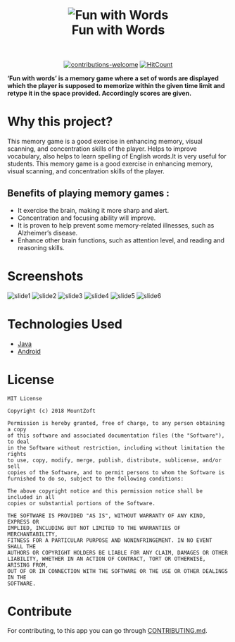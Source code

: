 <h1 align="center">
 <img src="https://user-images.githubusercontent.com/20029287/43059401-dccab976-8e69-11e8-957a-1ef59389dbc6.png" alt="Fun with Words">
  <br>
  Fun with Words
  <br>
  <br>
</h1>

<p align="center">
  <a href="https://github.com/MountZoft/FunwithWords-Premium/issues"><img src="https://img.shields.io/badge/contributions-welcome-brightgreen.svg?style=flat" alt="contributions-welcome"></a>
    <a href="http://hits.dwyl.io/MountZoft/FunwithWords-Premium"><img src="http://hits.dwyl.io/MountZoft/FunwithWords-Premium.svg" alt="HitCount"></a>
</p>

<b>‘Fun with words’ is a memory game where a set of words are displayed which the player is supposed to
memorize within the given time limit and retype it in the space provided. Accordingly scores are given.</b>

# Why this project?
This memory game is a good exercise in enhancing memory, visual scanning, and concentration skills of the player.
Helps to improve vocabulary, also helps to learn spelling of English words.It is very useful for students. This memory game is a good exercise in enhancing memory, visual scanning, and concentration skills of the player.

Benefits of playing memory games :
-
- It exercise the brain, making it more sharp and alert.
- Concentration and focusing ability will improve.	
- It is proven to help prevent some memory-related
illnesses, such as Alzheimer’s disease.
- Enhance other brain functions, such as attention level, 
and reading and reasoning skills.

# Screenshots
![slide1](https://user-images.githubusercontent.com/20029287/43060802-0b269424-8e70-11e8-81a8-090f0fb331bf.png)
![slide2](https://user-images.githubusercontent.com/20029287/43060871-64707888-8e70-11e8-94ab-539d93b0442d.png)
![slide3](https://user-images.githubusercontent.com/20029287/43060955-bf86b7e6-8e70-11e8-9e3a-117373b032be.png)
![slide4](https://user-images.githubusercontent.com/20029287/43060873-6a7fb040-8e70-11e8-8f84-5ebf857722c7.png)
![slide5](https://user-images.githubusercontent.com/20029287/43060876-6d942bd0-8e70-11e8-87ff-d8e49ade78d2.png)
![slide6](https://user-images.githubusercontent.com/20029287/43060882-73e71e48-8e70-11e8-96ae-d36d68499f8a.png)

# Technologies Used
- [Java](https://en.wikipedia.org/wiki/Java_(programming_language))
- [Android](https://en.wikipedia.org/wiki/Android_(operating_system))

# License
```
MIT License

Copyright (c) 2018 MountZoft

Permission is hereby granted, free of charge, to any person obtaining a copy
of this software and associated documentation files (the "Software"), to deal
in the Software without restriction, including without limitation the rights
to use, copy, modify, merge, publish, distribute, sublicense, and/or sell
copies of the Software, and to permit persons to whom the Software is
furnished to do so, subject to the following conditions:

The above copyright notice and this permission notice shall be included in all
copies or substantial portions of the Software.

THE SOFTWARE IS PROVIDED "AS IS", WITHOUT WARRANTY OF ANY KIND, EXPRESS OR
IMPLIED, INCLUDING BUT NOT LIMITED TO THE WARRANTIES OF MERCHANTABILITY,
FITNESS FOR A PARTICULAR PURPOSE AND NONINFRINGEMENT. IN NO EVENT SHALL THE
AUTHORS OR COPYRIGHT HOLDERS BE LIABLE FOR ANY CLAIM, DAMAGES OR OTHER
LIABILITY, WHETHER IN AN ACTION OF CONTRACT, TORT OR OTHERWISE, ARISING FROM,
OUT OF OR IN CONNECTION WITH THE SOFTWARE OR THE USE OR OTHER DEALINGS IN THE
SOFTWARE.
```

# Contribute
For contributing, to this app you can go through [CONTRIBUTING.md](https://github.com/MountZoft/FunwithWords-Premium/blob/master/CONTRIBUTING.md).

